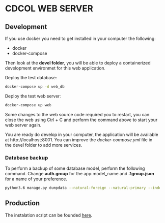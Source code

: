 # CDCOL WEB SERVER

## Development

If you use docker you need to get installed in your computer the following:

* docker 
* docker-compose

Then look at the **devel folder**, you will be able to deploy a containerized development
environmet for this web application.

Deploy the test database:

```sh
docker-compose up -d web_db
```

Deploy the test web server:

```sh
docker-compose up web
```

Some changes to the web source code required you to restart, you can close the web using Ctrl + C and perform the command above to start your web server again.

You are ready do develop in your computer, the application will be available at http://localhost:8001. 
You can improve the *docker-compose.yml* file in the devel folder to add more services.

### Database backup

To perform a backup of some database model, perform the following command. Change **auth.group** for the app.model_name and **.1group.json** for a name of your preference.

```sh
python3.6 manage.py dumpdata --natural-foreign --natural-primary --indent 2 auth.group > data/1.group.json
```

## Production 

The instalation script can be founded [here](https://gitlab.virtual.uniandes.edu.co/datacube-ideam/scripts-despliegue-desacoplado/blob/open_data_cube/web_install.sh).